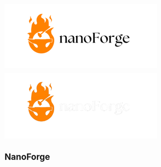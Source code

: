 <!-- Light mode image only -->
![NanoForge Light](resources/lightlogo.png#gh-light-mode-only)

<!-- Dark mode image only -->
![NanoForge Dark](resources/darklogo.png#gh-dark-mode-only)

# NanoForge



